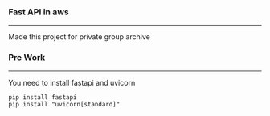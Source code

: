 ### Fast API in aws
---
Made this project for private group archive

### Pre Work
___
You need to install fastapi and uvicorn

	pip install fastapi
	pip install "uvicorn[standard]"

